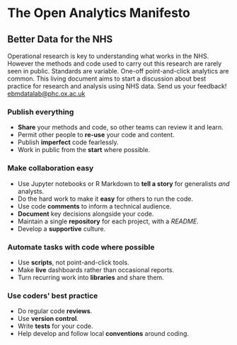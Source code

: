 # The Open Analytics Manifesto
## Better Data for the NHS

Operational research is key to understanding what works in the NHS. However the methods and code used to carry out this research are rarely seen in public. Standards are variable. One-off point-and-click analytics are common. This living document aims to start a discussion about best practice for research and analysis using NHS data. Send us your feedback! [ebmdatalab@phc.ox.ac.uk](mailto:ebmdatalab@phc.ox.ac.uk)

### Publish everything
* **Share** your methods and code, so other teams can review it and learn.
* Permit other people to **re-use** your code and content.
* Publish **imperfect** code fearlessly.
* Work in public from the **start** where possible.


### Make collaboration easy
* Use Jupyter notebooks or R Markdown to **tell a story** for generalists _and_ analysts.
* Do the hard work to make it **easy** for others to run the code.
* Use code **comments** to inform a technical audience.
* **Document** key decisions alongside your code.
* Maintain a single **repository** for each project, with a _README_.
* Develop a **supportive** culture.

### Automate tasks with code where possible
* Use **scripts**, not point-and-click tools.
* Make **live** dashboards rather than occasional reports.
* Turn recurring work into **libraries** and share them.

### Use coders' best practice
* Do regular code **reviews**.
* Use **version control**.
* Write **tests** for your code.
* Help develop and follow local **conventions** around coding.
